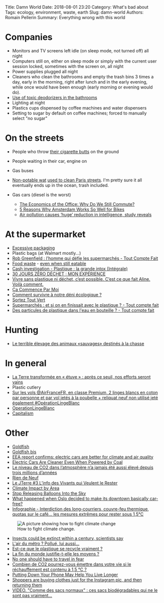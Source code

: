 Title: Damn World
Date: 2018-08-01 23:20
Category: What's bad about
Tags: ecology, environment, waste, earth
Slug: damn-world
Authors: Romain Pellerin
Summary: Everything wrong with this world

# Companies

- Monitors and TV screens left idle (on sleep mode, not turned off) all night
- Computers still on, either on sleep mode or simply with the current user session locked, sometimes with the screen on, all night
- Power supplies plugged all night
- Cleaners who clean the bathrooms and empty the trash bins 3 times a day, early in the morning, right after lunch and in the early evening, while once would have been enough (early morning or evening would do).
- [Use of toxic deodorizers in the bathrooms](https://www.quechoisir.org/dossier-desodorisant-d-interieur-t287/)
- Lighting at night
- Plastics cups dispensed by coffee machines and water dispensers
- Setting to sugar by default on coffee machines; forced to manually select "no sugar"

# On the streets

- People who throw [their cigarette butts](https://www.nbcnews.com/news/us-news/plastic-straw-ban-cigarette-butts-are-single-greatest-source-ocean-n903661) on the ground
- People waiting in their car, engine on
- Gas buses
- [Non-potable wat](https://medias.mobi/ipj/blog/2016/09/30/mais-dou-vient-leau-qui-coule-dans-les-rues-de-paris/) [used to clean Paris streets](http://www.leparisien.fr/espace-premium/yvelines-78/de-l-eau-brute-pour-laver-paris-09-09-2013-3118575.php). I'm pretty sure it all eventually ends up in the ocean, trash included.
- Gas cars (diesel is the worst)

    - [The Economics of the Office: Why Do We Still Commute?](https://www.citylab.com/transportation/2017/11/why-do-we-still-commute/544733/?utm_source=twb)
    - [5 Reasons Why Amsterdam Works So Well for Bikes](https://www.citylab.com/transportation/2017/10/5-reasons-why-amsterdam-works-so-well-for-bikes/544101/)
    - [Air pollution causes ‘huge’ reduction in intelligence, study reveals](https://www.theguardian.com/environment/2018/aug/27/air-pollution-causes-huge-reduction-in-intelligence-study-reveals)

# At the supermarket

- [Excessive packaging](https://images-cdn.9gag.com/photo/argyp26_700b.jpg)
- Plastic bags (at Walmart mostly...)
- [Rob Greenfield : l’homme qui défie les supermarchés - Tout Compte Fait](https://www.youtube.com/watch?v=yXu7ui7KMSM)
- [Food waste](http://robgreenfield.tv/foodwaste/) - [even when still eatable](https://www.youtube.com/watch?v=yXu7ui7KMSM)
- [Cash investigation - Plastique : la grande intox (Intégrale)](https://www.youtube.com/watch?v=wZT3drAYIzo)
- [30 JOURS ZÉRO DÉCHET : MON EXPÉRIENCE](https://www.youtube.com/watch?v=x8GdFBp_pWs)
- [Vivre sans plastique ni déchet, c’est possible. C’est ce que fait Aline. Voilà comment.](https://twitter.com/brutofficiel/status/1005351036477992966)
- [Ça Commence Par Moi](https://www.cacommenceparmoi.org/)
- [Comment survivre à notre déni écologique ?](https://www.linkedin.com/pulse/comment-survivre-%C3%A0-notre-d%C3%A9ni-%C3%A9cologique-romuald-priol/)
- [Sortez Tout Vert](http://www.sorteztoutvert.fr/)
- [Supermarchés : et si on en finissait avec le plastique ? - Tout compte fait](https://www.youtube.com/watch?v=2SCmmn3GpTM)
- [Des particules de plastique dans l'eau en bouteille ? - Tout compte fait](https://www.youtube.com/watch?v=BoXPwoIPDX4)

# Hunting

- [Le terrible élevage des animaux «sauvages» destinés à la chasse](http://www.leparisien.fr/societe/le-terrible-elevage-des-animaux-sauvages-28-11-2018-7955652.php)

# In general

- [La Terre transformée en « étuve » : après ce seuil, nos efforts seront vains](https://www.numerama.com/sciences/405296-la-terre-transformee-en-etuve-apres-ce-seuil-nos-efforts-seront-vains.html/amp)
- Plastic cutlery
- [Sur les vols @AirFranceFR, en classe Premium, 2 linges blancs en coton par personne et par vol jetés à la poubelle + reliquat neuf non utilisé jeté également #OpérationLingeBlanc](https://twitter.com/FlorencePorcel/status/1024608339513298944)
- [OperationLingeBlanc](https://lite1.infini.fr/p/OperationLingeBlanc)
- [Capitalism](https://freegan.info/)

# Other

- [Goldfish](https://twitter.com/LeRasbo/status/930523617863053312)
- [Goldfish bis](https://www.france24.com/fr/20180405-pourquoi-il-est-cruel-avoir-poisson-rouge-bocal)
- [EEA report confirms: electric cars are better for climate and air quality](https://www.eea.europa.eu/highlights/eea-report-confirms-electric-cars)
- [Electric Cars Are Cleaner Even When Powered by Coal](https://www.bloomberg.com/news/articles/2019-01-15/electric-cars-seen-getting-cleaner-even-where-grids-rely-on-coal)
- [Le niveau de CO2 dans l’atmosphère n’a jamais été aussi élevé depuis trois millions d’années](https://reporterre.org/Le-niveau-de-CO2-dans-l-atmosphere-n-a-jamais-ete-aussi-eleve-depuis-trois)
- [Rien de Neuf](http://riendeneuf.org/)
- [Le JTerre #3 L’info des Vivants qui Veulent le Rester](https://www.youtube.com/watch?v=LXjcLLmVAvU)
- [Climate Impact by Area](https://www.electricitymap.org/)
- [Stop Releasing Balloons Into the Sky](https://lifehacker.com/stop-releasing-balloons-into-the-sky-1831873033)
- [What happened when Oslo decided to make its downtown basically car-free?](https://www.fastcompany.com/90294948/what-happened-when-oslo-decided-to-make-its-downtown-basically-car-free)
- [Infographie - Interdiction des long-courriers, couvre-feu thermique, quotas sur le café… les mesures extrêmes pour rester sous 1,5°C](https://www.novethic.fr/actualite/environnement/climat/isr-rse/infographie-interdiction-d-acheter-une-voiture-neuve-ou-de-prendre-un-long-courrier-couvre-feu-thermique-quotas-sur-les-produits-importes-les-mesures-chocs-pour-rester-sous-1-5-c-146877.html)

<figure class="center">
<img src="{filename}/images/climate.png" alt="A picture showing how to fight climate change" />
<figcaption>How to fight climate change.</figcaption>
</figure>

- [Insects could be extinct within a century, scientists say](https://www.engadget.com/2019/02/11/global-insect-decline-scientific-review/)
- [L'air du métro ? Pollué, lui aussi...](https://www.lemonde.fr/planete/article/2014/01/14/l-air-du-metro-pollue-lui-aussi_4347287_3244.html)
- [Est-ce que le plastique se recycle vraiment ?](https://www.franceinter.fr/environnement/est-ce-que-le-plastique-se-recycle-vraiment)
- [La fin du monde justifie-t-elle les moyens ?](https://www.liberation.fr/planete/2019/04/02/la-fin-du-monde-justifie-t-elle-les-moyens_1719002)
- [No one should have to travel in fear](https://medium.com/@andreasgal/no-one-should-have-to-travel-in-fear-b2bff4c460e5)
- [Combien de CO2 pourrez-vous émettre dans votre vie si le réchauffement est contenu à 1,5 °C ?](https://www.lemonde.fr/planete/article/2019/04/11/combien-de-co2-pourrez-vous-emettre-dans-votre-vie-si-le-rechauffement-est-contenu-a-1-5-degre_5448606_3244.html)
- [Putting Down Your Phone May Help You Live Longer](https://www.nytimes.com/2019/04/24/well/mind/putting-down-your-phone-may-help-you-live-longer.html)
- [Shoppers are buying clothes just for the Instagram pic, and then returning them](https://qz.com/quartzy/1354651/shoppers-are-buying-clothes-just-for-the-instagram-pic-and-then-return-them/)
- [VIDEO. "Comme des sacs normaux" : ces sacs biodégradables qui ne le sont pas vraiment...](https://www.francetvinfo.fr/monde/environnement/video-comme-des-sacs-normaux-ces-sacs-biodegradables-qui-ne-le-sont-pas-vraiment_3422531.html)
